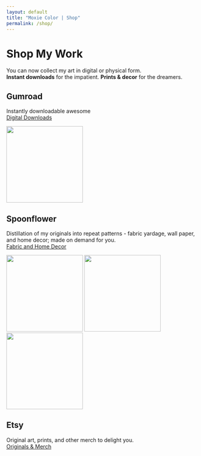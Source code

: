 ```yaml
---
layout: default
title: "Moxie Color | Shop"
permalink: /shop/
---
```


# Shop My Work

You can now collect my art in digital or physical form.  
**Instant downloads** for the impatient. **Prints & decor** for the dreamers.

## Gumroad
Instantly downloadable awesome  
<a class="btn" href="https://moxiecolor.gumroad.com/" target="_blank" rel="noopener">Digital Downloads</a>
<p float="left">
  <img src="{{ '/assets/images/stores/Spoonflower1.png') | relative_url }}"  width=auto height="200"/>
</p>

## Spoonflower
Distillation of my originals into repeat patterns - fabric yardage, wall paper, and home decor; made on demand for you.  
<a class="btn" href="https://www.spoonflower.com/profiles/moxiecolor" target="_blank" rel="noopener">Fabric and Home Decor</a>
<p float="left">
  <img src="{{ '/assets/images/stores/Spoonflower1.png') | relative_url }}"  width=auto height="200"/>
  <img src="{{ '/assets/images/stores/Spoonflower2.png') | relative_url }}"  width=auto height="200"/>
  <img src="{{ '/assets/images/stores/Spoonflower3.png') | relative_url }}"  width=auto height="200"/>
</p>

## Etsy
Original art, prints, and other merch to delight you.  
<a class="btn" href="https://moxiecolor.etsy.com" target="_blank" rel="noopener">Originals & Merch</a>
